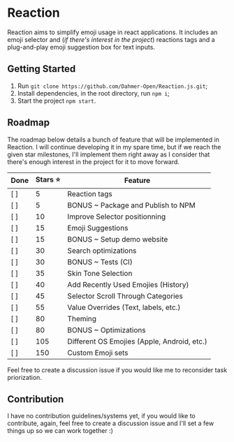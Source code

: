 # Reaction
Reaction aims to simplify emoji usage in react applications. It includes an emoji selector and (*if there's interest in the project*) reactions tags and a plug-and-play emoji suggestion box for text inputs.

## Getting Started

1. Run `git clone https://github.com/Dahmer-Open/Reaction.js.git`;
2. Install dependencies, in the root directory, run `npm i`;
3. Start the project `npm start`.

## Roadmap

The roadmap below details a bunch of feature that will be implemented in Reaction.
I will continue developing it in my spare time, but if we reach the given star milestones, I'll implement them right away as I consider that there's enough interest in the project for it to move forward.

| Done  |Stars ⭐| Feature                                     |
|--------|--------|---------------------------------------------|
| [   ]  | 5      | Reaction tags                               |
| [   ]  | 5      | BONUS ~ Package and Publish to NPM          |
| [   ]  | 10     | Improve Selector positionning               |
| [   ]  | 15     | Emoji Suggestions                           |
| [   ]  | 15     | BONUS ~ Setup demo website                  |
| [   ]  | 30     | Search optimizations                        |
| [   ]  | 30     | BONUS ~ Tests (CI)                          |
| [   ]  | 35     | Skin Tone Selection                         |
| [   ]  | 40     | Add Recently Used Emojies (History)         |
| [   ]  | 45     | Selector Scroll Through Categories          |
| [   ]  | 55     | Value Overrides (Text, labels, etc.)        |
| [   ]  | 80     | Theming                                     |
| [   ]  | 80     | BONUS ~ Optimizations                       |
| [   ]  | 105    | Different OS Emojies (Apple, Android, etc.) |
| [   ]  | 150    | Custom Emoji sets                           |

Feel free to create a discussion issue if you would like me to reconsider task priorization.

## Contribution

I have no contribution guidelines/systems yet, if you would like to contribute, again, feel free to create a discussion issue and I'll set a few things up so we can work together :)